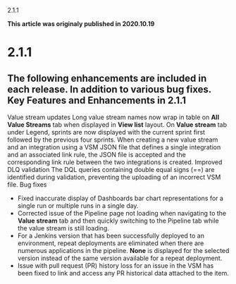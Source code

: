 





2.1.1

**This article was originaly published in 2020.10.19**


2.1.1
=====




The following enhancements are included in each release. In addition to various bug fixes.
**Key Features and Enhancements in 2.1.1**
------------------------------------------



Value stream updates
Long value stream names now wrap in table on **All Value Streams** tab when displayed in **View list** layout.
On **Value stream** tab under Legend, sprints are now displayed with the current sprint first followed by the previous four sprints.
When creating a new value stream and an integration using a VSM JSON file that defines a single integration and an associated link rule, the JSON file is accepted and the corresponding link rule between the two integrations is created.
Improved DLQ validation
The DQL queries containing double equal signs (==) are identified during validation, preventing the uploading of an incorrect VSM file.
Bug fixes

* Fixed inaccurate display of Dashboards bar chart representations for a single run or multiple runs in a single day.
* Corrected issue of the Pipeline page not loading when navigating to the **Value stream** tab and then quickly switching to the Pipeline tab while the value stream is still loading.
* For a Jenkins version that has been successfully deployed to an environment, repeat deployments are eliminated when there are numerous applications in the pipeline. **None** is displayed for the selected version instead of the same version available for a repeat deployment.
* Issue with pull request (PR) history loss for an issue in the VSM has been fixed to link and access any PR historical data attached to the item.








